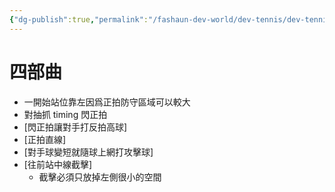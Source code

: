 ```yaml
---
{"dg-publish":true,"permalink":"/fashaun-dev-world/dev-tennis/dev-tennis-strtegy/single/","noteIcon":""}
---
```


# 四部曲
- 一開始站位靠左因爲正拍防守區域可以較大
- 對抽抓 timing 閃正拍
- [閃正拍讓對手打反拍高球]
- [正拍直線]
- [對手球變短就隨球上網打攻擊球]
- [往前站中線截擊]
	- 截擊必須只放掉左側很小的空間
